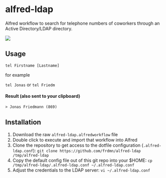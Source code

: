alfred-ldap
==============

Alfred workflow to search for telephone numbers of coworkers through an Active Directory/LDAP directory.

![](http://up.frd.mn/eklpc.png)

## Usage

`tel Firstname [Lastname]`  

for example

`tel Jonas` or `tel Friedm`

#### Result (also sent to your clipboard)

`> Jonas Friedmann (869)`  

## Installation

1. Download the raw `alfred-ldap.alfredworkflow` file
1. Double click to execute and import that workflow into Alfred
1. Clone the repository to get access to the dotfile configuration (`.alfred-ldap.conf`): `git clone https://github.com/frdmn/alfred-ldap /tmp/alfred-ldap`
1. Copy the default config file out of this git repo into your $HOME: `cp /tmp/alfred-ldap/.alfred-ldap.conf ~/.alfred-ldap.conf`
1. Adjust the credentials to the LDAP server: `vi ~/.alfred-ldap.conf`
